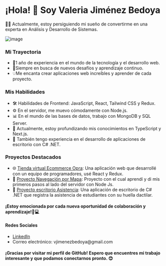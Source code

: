 <h1>¡Hola! 👋 Soy Valeria Jiménez Bedoya</h1>

👩‍💻 Actualmente, estoy persiguiendo mi sueño de convertirme en una experta en Análisis y Desarrollo de Sistemas.

![image](https://github.com/valedeveloper/valedeveloper/assets/107570711/4cdc9852-ab1d-4e77-ade6-0f301557bea6)


<h3>Mi Trayectoria</h3>
<ul>
  <li>🌟1 año de experiencia en el mundo de la tecnología y el desarrollo web.</li>
  
  <li>🚀Siempre en busca de nuevos desafíos y aprendizaje continuo.</li>
  <li>💡Me encanta crear aplicaciones web increíbles y aprender de cada proyecto.</li>
</ul>

  
<h3>Mis Habilidades</h3>
<ul>
  <li>🛠️ Habilidades de Frontend: JavaScript, React, Tailwind CSS y Redux.</li>
  <li>⚙️ En el servidor, me muevo cómodamente con Node.js.</li>
  <li>📊 En el mundo de las bases de datos, trabajo con MongoDB y SQL Server.</li>
  <li>🚀 Actualmente, estoy profundizando mis conocimientos en TypeScript y Next.js.</li>
  <li>💼 También tengo experiencia en el desarrollo de aplicaciones de escritorio con C# .NET.</li>
</ul>
<h3>Proyectos Destacados</h3>
<ul>
  <li>🌐 <a href="https://github.com/MitchellArevalo/Good4U.git">Tienda virtual Ecommerce Opra</a>: Una aplicación web que desarrollé con un equipo de programadores, usé React y Redux.</li>
<li>🚀 <a href="https://github.com/valedeveloper/MapMern.git">Proyecto Navegación por Mapa</a>: Proyecto con el cual aprendí y di mis primeros pasos al lado del servidor con Node Js.</li>
<li>💾 <a href="https://github.com/valedeveloper/HuellaDigital.git">Proyecto escritorio Asistencia</a>: Una aplicación de escritorio de C# .NET que registra la asistencia de estudiantes con su huella dactilar.</li>
</ul>
<h4>¡Estoy emocionada por cada nueva oportunidad de colaboración y aprendizaje!💪💻</h3>
<h4>Redes Sociales</h3>
<ul>
  <li><a href="https://linkedin.com/in/valeriajb12">LinkedIn</a></li>
  <li>Correo electrónico: vjimenezbedoya@gmail.com </li>
</ul>
<h4>¡Gracias por visitar mi perfil de GitHub! Espero que encuentres mi trabajo interesante y que podamos conectarnos pronto. 😊</h4>
